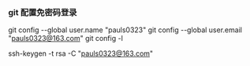 ### git 配置免密码登录
git config --global user.name "pauls0323"
git config --global user.email "pauls0323@163.com"
git config -l

ssh-keygen -t rsa -C "pauls0323@163.com"
